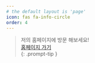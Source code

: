```yaml
---
# the default layout is 'page'
icon: fas fa-info-circle
order: 4
---
```

>저의 홈페이지에 방문 해보세요!   
[홈페이지 가기](https://mmig01.github.io)  
{: .prompt-tip }  

